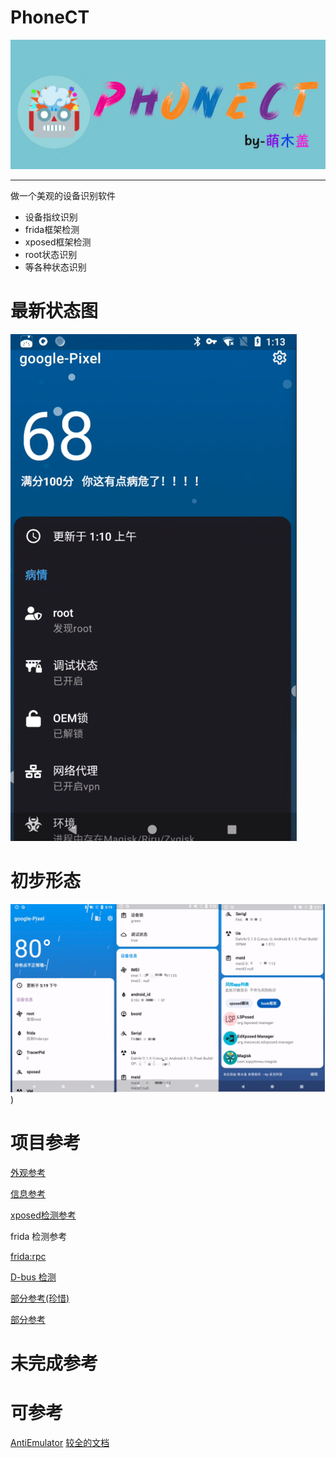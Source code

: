 
# PhoneCT
<p align="center">
<img src="imgs/github文档头.jpg" alt="PhoneCT" >
</p>

---

做一个美观的设备识别软件


- 设备指纹识别
- frida框架检测
- xposed框架检测
- root状态识别
- 等各种状态识别

# 最新状态图
![软件界面](imgs/最新状态图.png)

# 初步形态
![软件界面](imgs/合并图.png))



# 项目参考
[外观参考](https://github.com/WangDaYeeeeee/GeometricWeather)

[信息参考](https://github.com/song-dev/device-info)

[xposed检测参考](https://github.com/TUGOhost/anti_Android)

frida 检测参考

[frida:rpc ](https://github.com/xxr0ss/AntiFrida/blob/main/app/src/main/cpp/antifrida.cpp)

[D-bus 检测](https://github.com/muellerberndt/frida-detection)

[部分参考(珍惜)](https://bbs.kanxue.com/thread-277402.htm#msg_header_h3_9)

[部分参考](https://github.com/AhmedAbouelkher/security_tester)

# 未完成参考



# 可参考
[AntiEmulator](https://github.com/strazzere/anti-emulator/blob/master/AntiEmulator/src/diff/strazzere/anti/emulator/FindEmulator.java)
[较全的文档](https://github.com/doridori/Android-Security-Reference/tree/6ce20baa7f77d2ed8b470421aa2a3304c029e7b6)